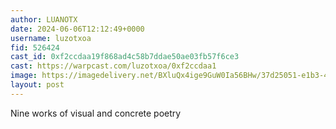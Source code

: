 ```yaml
---
author: LUANOTX
date: 2024-06-06T12:12:49+0000
username: luzotxoa
fid: 526424
cast_id: 0xf2ccdaa19f868ad4c58b7ddae50ae03fb57f6ce3
cast: https://warpcast.com/luzotxoa/0xf2ccdaa1
image: https://imagedelivery.net/BXluQx4ige9GuW0Ia56BHw/37d25051-e1b3-41a0-b1e8-450da6f7d100/original
layout: post
---
```

Nine works of visual and concrete poetry  

<img src='https://imagedelivery.net/BXluQx4ige9GuW0Ia56BHw/37d25051-e1b3-41a0-b1e8-450da6f7d100/original' alt='' referrerpolicy='no-referrer'/>